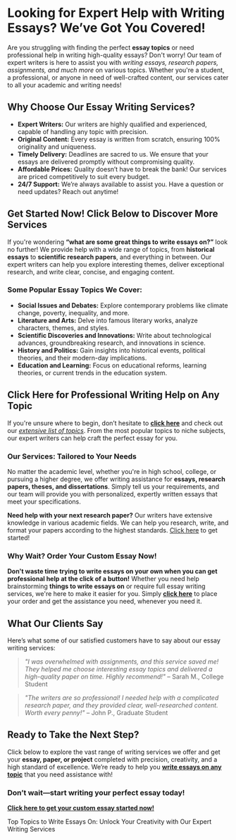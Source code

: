 <h1>Looking for Expert Help with Writing Essays? We’ve Got You Covered!</h1>

<p>Are you struggling with finding the perfect <strong>essay topics</strong> or need professional help in writing high-quality essays? Don't worry! Our team of expert writers is here to assist you with <em>writing essays, research papers, assignments, and much more</em> on various topics. Whether you're a student, a professional, or anyone in need of well-crafted content, our services cater to all your academic and writing needs!</p>

<h2>Why Choose Our Essay Writing Services?</h2>

<ul>
    <li><strong>Expert Writers:</strong> Our writers are highly qualified and experienced, capable of handling any topic with precision.</li>
    <li><strong>Original Content:</strong> Every essay is written from scratch, ensuring 100% originality and uniqueness.</li>
    <li><strong>Timely Delivery:</strong> Deadlines are sacred to us. We ensure that your essays are delivered promptly without compromising quality.</li>
    <li><strong>Affordable Prices:</strong> Quality doesn’t have to break the bank! Our services are priced competitively to suit every budget.</li>
    <li><strong>24/7 Support:</strong> We’re always available to assist you. Have a question or need updates? Reach out anytime!</li>
</ul>

<h2>Get Started Now! Click Below to Discover More Services</h2>

<p>If you're wondering <strong>“what are some great things to write essays on?”</strong> look no further! We provide help with a wide range of topics, from <strong>historical essays</strong> to <strong>scientific research papers</strong>, and everything in between. Our expert writers can help you explore interesting themes, deliver exceptional research, and write clear, concise, and engaging content.</p>

<h3>Some Popular Essay Topics We Cover:</h3>

<ul>
    <li><strong>Social Issues and Debates:</strong> Explore contemporary problems like climate change, poverty, inequality, and more.</li>
    <li><strong>Literature and Arts:</strong> Delve into famous literary works, analyze characters, themes, and styles.</li>
    <li><strong>Scientific Discoveries and Innovations:</strong> Write about technological advances, groundbreaking research, and innovations in science.</li>
    <li><strong>History and Politics:</strong> Gain insights into historical events, political theories, and their modern-day implications.</li>
    <li><strong>Education and Learning:</strong> Focus on educational reforms, learning theories, or current trends in the education system.</li>
</ul>

<h2>Click Here for Professional Writing Help on Any Topic</h2>

<p>If you're unsure where to begin, don’t hesitate to <a href="https://tinyurl.com/topessay?keyword=things+to+write+essays+on" target="_blank"><strong>click here</strong></a> and check out our <a href="https://tinyurl.com/topessay?keyword=things+to+write+essays+on" target="_blank"><em>extensive list of topics</em></a>. From the most popular topics to niche subjects, our expert writers can help craft the perfect essay for you.</p>

<h3>Our Services: Tailored to Your Needs</h3>

<p>No matter the academic level, whether you're in high school, college, or pursuing a higher degree, we offer writing assistance for <strong>essays, research papers, theses, and dissertations</strong>. Simply tell us your requirements, and our team will provide you with personalized, expertly written essays that meet your specifications.</p>

<p><strong>Need help with your next research paper?</strong> Our writers have extensive knowledge in various academic fields. We can help you research, write, and format your papers according to the highest standards. <a href="https://tinyurl.com/topessay?keyword=things+to+write+essays+on" target="_blank">Click here</a> to get started!</p>

<h3>Why Wait? Order Your Custom Essay Now!</h3>

<p><strong>Don't waste time trying to write essays on your own when you can get professional help at the click of a button!</strong> Whether you need help brainstorming <strong>things to write essays on</strong> or require full essay writing services, we're here to make it easier for you. Simply <a href="https://tinyurl.com/topessay?keyword=things+to+write+essays+on" target="_blank"><strong>click here</strong></a> to place your order and get the assistance you need, whenever you need it.</p>

<h2>What Our Clients Say</h2>

<p>Here’s what some of our satisfied customers have to say about our essay writing services:</p>

<blockquote>
    <p><em>"I was overwhelmed with assignments, and this service saved me! They helped me choose interesting essay topics and delivered a high-quality paper on time. Highly recommend!"</em> – Sarah M., College Student</p>
</blockquote>

<blockquote>
    <p><em>"The writers are so professional! I needed help with a complicated research paper, and they provided clear, well-researched content. Worth every penny!"</em> – John P., Graduate Student</p>
</blockquote>

<h2>Ready to Take the Next Step?</h2>

<p>Click below to explore the vast range of writing services we offer and get your <strong>essay, paper, or project</strong> completed with precision, creativity, and a high standard of excellence. We’re ready to help you <a href="https://tinyurl.com/topessay?keyword=things+to+write+essays+on" target="_blank"><strong>write essays on any topic</strong></a> that you need assistance with!</p>

<h3><strong>Don’t wait—start writing your perfect essay today!</strong></h3>

<p><a href="https://tinyurl.com/topessay?keyword=things+to+write+essays+on" target="_blank"><strong>Click here to get your custom essay started now!</strong></a></p>
Top Topics to Write Essays On: Unlock Your Creativity with Our Expert Writing Services
